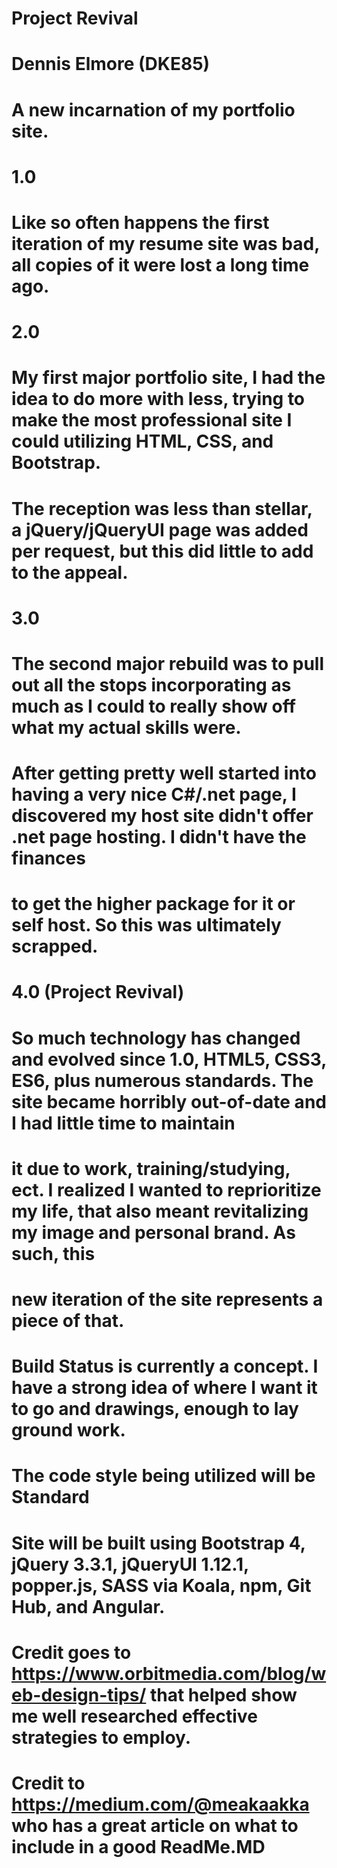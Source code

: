 # Project Revival
# Dennis Elmore (DKE85)
# A new incarnation of my portfolio site.

# 1.0
# Like so often happens the first iteration of my resume site was bad, all copies of it were lost a long time ago. 

# 2.0
# My first major portfolio site, I had the idea to do more with less, trying to make the most professional site I could utilizing HTML, CSS, and Bootstrap.
# The reception was less than stellar, a jQuery/jQueryUI page was added per request, but this did little to add to the appeal.

# 3.0
# The second major rebuild was to pull out all the stops incorporating as much as I could to really show off what my actual skills were. 
# After getting pretty well started into having a very nice C#/.net page, I discovered my host site didn't offer .net page hosting. I didn't have the finances
#   to get the higher package for it or self host. So this was ultimately scrapped.

# 4.0 (Project Revival)
# So much technology has changed and evolved since 1.0, HTML5, CSS3, ES6, plus numerous standards. The site became horribly out-of-date and I had little time to maintain
#   it due to work, training/studying, ect. I realized I wanted to reprioritize my life, that also meant revitalizing my image and personal brand. As such, this 
#   new iteration of the site represents a piece of that.

# Build Status is currently a concept. I have a strong idea of where I want it to go and drawings, enough to lay ground work.

# The code style being utilized will be Standard

# Site will be built using Bootstrap 4, jQuery 3.3.1, jQueryUI 1.12.1, popper.js, SASS via Koala, npm, Git Hub, and Angular.

# Credit goes to https://www.orbitmedia.com/blog/web-design-tips/ that helped show me well researched effective strategies to employ.  

# Credit to https://medium.com/@meakaakka who has a great article on what to include in a good ReadMe.MD